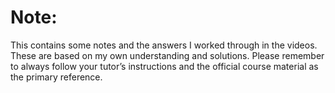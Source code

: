 # Note:
This contains some notes and the answers I worked through in the videos. These are based on my own understanding and solutions. Please remember to always follow your tutor’s instructions and the official course material as the primary reference.
